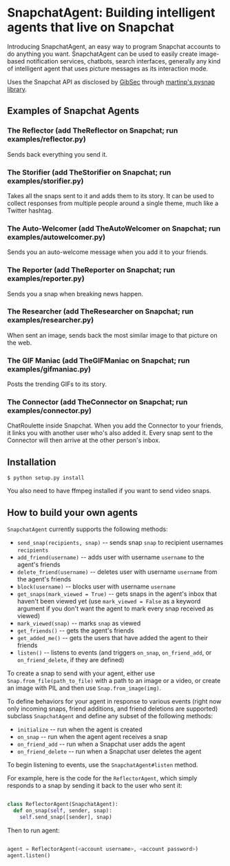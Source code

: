 # SnapchatAgent: Building intelligent agents that live on Snapchat

Introducing SnapchatAgent, an easy way to program Snapchat accounts to do anything you want.
SnapchatAgent can be used to easily create image-based notification services, chatbots, search interfaces,
generally any kind of intelligent agent that uses picture messages as its interaction mode.

Uses the Snapchat API as disclosed by [GibSec](http://gibsonsec.org/snapchat/fulldisclosure/) through [martinp's  pysnap library](https://github.com/martinp/pysnap).

## Examples of Snapchat Agents

### The Reflector (add TheReflector on Snapchat; run examples/reflector.py)

Sends back everything you send it.

### The Storifier (add TheStorifier on Snapchat; run examples/storifier.py)

Takes all the snaps sent to it and adds them to its story. It can be used to collect responses
from multiple people around a single theme, much like a Twitter hashtag.

### The Auto-Welcomer (add TheAutoWelcomer on Snapchat; run examples/autowelcomer.py)

Sends you an auto-welcome message when you add it to your friends.

### The Reporter (add TheReporter on Snapchat; run examples/reporter.py)

Sends you a snap when breaking news happen.

### The Researcher (add TheResearcher on Snapchat; run examples/researcher.py)

When sent an image, sends back the most similar image to that picture on the web.

### The GIF Maniac (add TheGIFManiac on Snapchat; run examples/gifmaniac.py)

Posts the trending GIFs to its story.

### The Connector (add TheConnector on Snapchat; run examples/connector.py)

ChatRoulette inside Snapchat. When you add the Connector to your friends,
it links you with another user who's also added it. Every snap
sent to the Connector will then arrive at the other person's inbox.

## Installation

    $ python setup.py install

You also need to have ffmpeg installed if you want to send video snaps.

## How to build your own agents

`SnapchatAgent` currently supports the following methods:

* `send_snap(recipients, snap)` -- sends snap `snap` to recipient usernames `recipients`
* `add_friend(username)` -- adds user with username `username` to the agent's friends
* `delete_friend(username)` -- deletes user with username `username` from the agent's friends
* `block(username)` -- blocks user with username `username`
* `get_snaps(mark_viewed = True)` -- gets snaps in the agent's inbox that haven't been viewed yet (use `mark_viewed = False` as a keyword argument if you don't want the agent to mark every snap received as viewed)
* `mark_viewed(snap)` -- marks `snap` as viewed
* `get_friends()` -- gets the agent's friends
* `get_added_me()` -- gets the users that have added the agent to their friends
* `listen()` -- listens to events (and triggers `on_snap`, `on_friend_add`, or `on_friend_delete`, if they are defined)

To create a snap to send with your agent, either use `Snap.from_file(path_to_file)` with a path
to an image or a video, or create an image with PIL and then use `Snap.from_image(img)`.

To define behaviors for your agent in response to various events (right now only
incoming snaps, friend additions, and friend deletions are supported) subclass `SnapchatAgent`
and define any subset of the following methods:

* `initialize` -- run when the agent is created
* `on_snap` -- run when the agent agent receives a snap
* `on_friend_add` -- run when a Snapchat user adds the agent
* `on_friend_delete` -- run when a Snapchat user deletes the agent

To begin listening to events, use the `SnapchatAgent#listen` method.

For example, here is the code for the `ReflectorAgent`, which simply responds to a snap by sending it
back to the user who sent it:

```python

class ReflectorAgent(SnapchatAgent):
  def on_snap(self, sender, snap):
    self.send_snap([sender], snap)

```

Then to run agent:

```python

agent = ReflectorAgent(<account username>, <account password>)
agent.listen()

```
